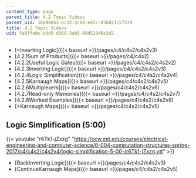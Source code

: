 ```yaml
---
content_type: page
parent_title: 4.2 Topic Videos
parent_uid: 16d99d53-bc32-2c68-e45c-056821c57278
title: 4.2 Topic Videos
uid: fa5ffa0c-b3d5-d369-3ab5-09d52048e3d2
---
```


*   [<Inverting Logic]({{< baseurl >}}/pages/c4/c4s2/c4s2v3)
*   [4.2.1Sum of Products]({{< baseurl >}}/pages/c4/c4s2)
*   [4.2.2Useful Logic Gates]({{< baseurl >}}/pages/c4/c4s2/c4s2v2)
*   [4.2.3Inverting Logic]({{< baseurl >}}/pages/c4/c4s2/c4s2v3)
*   [4.2.4Logic Simplification]({{< baseurl >}}/pages/c4/c4s2/c4s2v4)
*   [4.2.5Karnaugh Maps]({{< baseurl >}}/pages/c4/c4s2/c4s2v5)
*   [4.2.6Multiplexers]({{< baseurl >}}/pages/c4/c4s2/c4s2v6)
*   [4.2.7Read-only Memories]({{< baseurl >}}/pages/c4/c4s2/c4s2v7)
*   [4.2.8Worked Examples]({{< baseurl >}}/pages/c4/c4s2/c4s2v8)
*   [\>Karnaugh Maps]({{< baseurl >}}/pages/c4/c4s2/c4s2v5)

Logic Simplification (5:00)
---------------------------

{{< youtube "r6Tk1-jZxzg" "https://ocw.mit.edu/courses/electrical-engineering-and-computer-science/6-004-computation-structures-spring-2017/c4/c4s2/c4s2v4/logic-simplification-5-00-/r6Tk1-jZxzg.vtt" >}}

*   [BackInverting Logic]({{< baseurl >}}/pages/c4/c4s2/c4s2v3)
*   [ContinueKarnaugh Maps]({{< baseurl >}}/pages/c4/c4s2/c4s2v5)